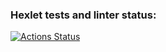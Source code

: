 ### Hexlet tests and linter status:
[![Actions Status](https://github.com/Athos627/frontend-project-46/actions/workflows/hexlet-check.yml/badge.svg)](https://github.com/Athos627/frontend-project-46/actions)